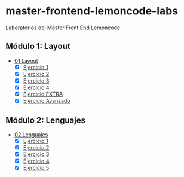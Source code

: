 # master-frontend-lemoncode-labs

Laboratorios del Máster Front End Lemoncode

## Módulo 1: Layout

- [01 Layout](./01-layout/)
  - [x] [Ejercicio 1](./01-layout/ejercicio-01/)
  - [x] [Ejercicio 2](./01-layout/ejercicio-02/)
  - [x] [Ejercicio 3](./01-layout/ejercicio-03/)
  - [x] [Ejercicio 4](./01-layout/ejercicio-04/)
  - [x] [Ejercicio EXTRA](./01-layout/ejercicio-extra/)
  - [x] [Ejercicio Avanzado](./01-layout/ejercicio-avanzado/)

## Módulo 2: Lenguajes

- [02 Lenguajes](./02-lenguajes/)
  - [x] [Ejercicio 1](./02-Lenguajes/ejercicio-01.js/)
  - [x] [Ejercicio 2](./02-Lenguajes/ejercicio-02.js/)
  - [x] [Ejercicio 3](./02-Lenguajes/ejercicio-03.js/)
  - [x] [Ejercicio 4](./02-Lenguajes/ejercicio-04.ts/)
  - [x] [Ejercicio 5](./02-Lenguajes/ejercicio-05.ts/)
